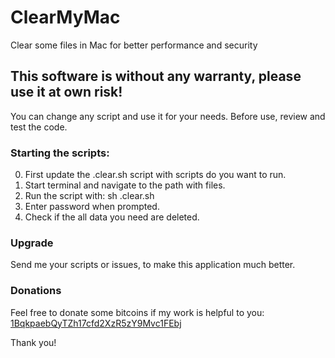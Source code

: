 # ClearMyMac
Clear some files in Mac for better performance and security

This software is without any warranty, please use it at own risk!
-----------------------------------------------------------------

You can change any script and use it for your needs.
Before use, review and test the code.

### Starting the scripts:
0. First update the .clear.sh script with scripts do you want to run.
1. Start terminal and navigate to the path with files.
2. Run the script with: sh .clear.sh
3. Enter password when prompted.
4. Check if the all data you need are deleted.

### Upgrade
Send me your scripts or issues, to make this application much better.

### Donations ###
Feel free to donate some bitcoins if my work is helpful to you: [1BqkpaebQyTZh17cfd2XzR5zY9Mvc1FEbj](http://vasicka.eu/coin/btc.php?label=ClearMyMac)

Thank you!
